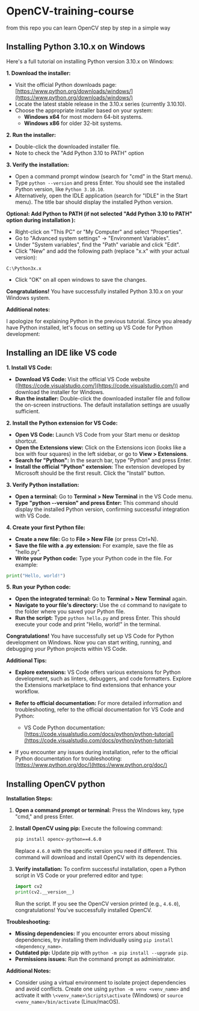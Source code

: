 # OpenCV-training-course
from this repo you can learn OpenCV step by step in a simple way

## Installing Python 3.10.x on Windows

Here's a full tutorial on installing Python version 3.10.x on Windows:

**1. Download the installer:**

* Visit the official Python downloads page: [https://www.python.org/downloads/windows/](https://www.python.org/downloads/windows/)
* Locate the latest stable release in the 3.10.x series (currently 3.10.10).
* Choose the appropriate installer based on your system:
    * **Windows x64** for most modern 64-bit systems.
    * **Windows x86** for older 32-bit systems.

**2. Run the installer:**

* Double-click the downloaded installer file.
* Note to check the "Add Python 3.10 to PATH" option

**3. Verify the installation:**

* Open a command prompt window (search for "cmd" in the Start menu).
* Type `python --version` and press Enter. You should see the installed Python version, like `Python 3.10.10`.
* Alternatively, open the IDLE application (search for "IDLE" in the Start menu). The title bar should display the installed Python version.

**Optional: Add Python to PATH (if not selected "Add Python 3.10 to PATH" option during installation ):**

* Right-click on "This PC" or "My Computer" and select "Properties".
* Go to "Advanced system settings" -> "Environment Variables".
* Under "System variables", find the "Path" variable and click "Edit".
* Click "New" and add the following path (replace "x.x" with your actual version):

```
C:\Python3x.x
```

* Click "OK" on all open windows to save the changes.

**Congratulations!** You have successfully installed Python 3.10.x on your Windows system. 

**Additional notes:**

I apologize for explaining Python in the previous tutorial. Since you already have Python installed, let's focus on setting up VS Code for Python development:

## Installing an IDE like VS code

**1. Install VS Code:**

* **Download VS Code:** Visit the official VS Code website ([https://code.visualstudio.com/](https://code.visualstudio.com/)) and download the installer for Windows.
* **Run the installer:** Double-click the downloaded installer file and follow the on-screen instructions. The default installation settings are usually sufficient.

**2. Install the Python extension for VS Code:**

* **Open VS Code:** Launch VS Code from your Start menu or desktop shortcut.
* **Open the Extensions view:** Click on the Extensions icon (looks like a box with four squares) in the left sidebar, or go to **View > Extensions**.
* **Search for "Python":** In the search bar, type "Python" and press Enter.
* **Install the official "Python" extension:** The extension developed by Microsoft should be the first result. Click the "Install" button.

**3. Verify Python installation:**

* **Open a terminal:** Go to **Terminal > New Terminal** in the VS Code menu.
* **Type "python --version" and press Enter:** This command should display the installed Python version, confirming successful integration with VS Code.

**4. Create your first Python file:**

* **Create a new file:** Go to **File > New File** (or press Ctrl+N).
* **Save the file with a .py extension:** For example, save the file as "hello.py".
* **Write your Python code:** Type your Python code in the file. For example:

```python
print("Hello, world!")
```

**5. Run your Python code:**

* **Open the integrated terminal:** Go to **Terminal > New Terminal** again.
* **Navigate to your file's directory:** Use the `cd` command to navigate to the folder where you saved your Python file.
* **Run the script:** Type `python hello.py` and press Enter. This should execute your code and print "Hello, world!" in the terminal.

**Congratulations!** You have successfully set up VS Code for Python development on Windows. Now you can start writing, running, and debugging your Python projects within VS Code.

**Additional Tips:**

* **Explore extensions:** VS Code offers various extensions for Python development, such as linters, debuggers, and code formatters. Explore the Extensions marketplace to find extensions that enhance your workflow.
* **Refer to official documentation:** For more detailed information and troubleshooting, refer to the official documentation for VS Code and Python:
    * VS Code Python documentation: [https://code.visualstudio.com/docs/python/python-tutorial](https://code.visualstudio.com/docs/python/python-tutorial)

* If you encounter any issues during installation, refer to the official Python documentation for troubleshooting: [https://www.python.org/doc/](https://www.python.org/doc/)
  
## Installing OpenCV python

**Installation Steps:**

1. **Open a command prompt or terminal:** Press the Windows key, type "cmd," and press Enter.

2. **Install OpenCV using pip:** Execute the following command:

   ```bash
   pip install opencv-python==4.6.0
   ```

   Replace `4.6.0` with the specific version you need if different. This command will download and install OpenCV with its dependencies.

3. **Verify installation:** To confirm successful installation, open a Python script in VS Code or your preferred editor and type:

   ```python
   import cv2
   print(cv2.__version__)
   ```

   Run the script. If you see the OpenCV version printed (e.g., `4.6.0`), congratulations! You've successfully installed OpenCV.

**Troubleshooting:**

- **Missing dependencies:** If you encounter errors about missing dependencies, try installing them individually using `pip install <dependency_name>`.
- **Outdated pip:** Update pip with `python -m pip install --upgrade pip`.
- **Permissions issues:** Run the command prompt as administrator.

**Additional Notes:**

- Consider using a virtual environment to isolate project dependencies and avoid conflicts. Create one using `python -m venv <venv_name>` and activate it with `\<venv_name>\Scripts\activate` (Windows) or `source <venv_name>/bin/activate` (Linux/macOS).



